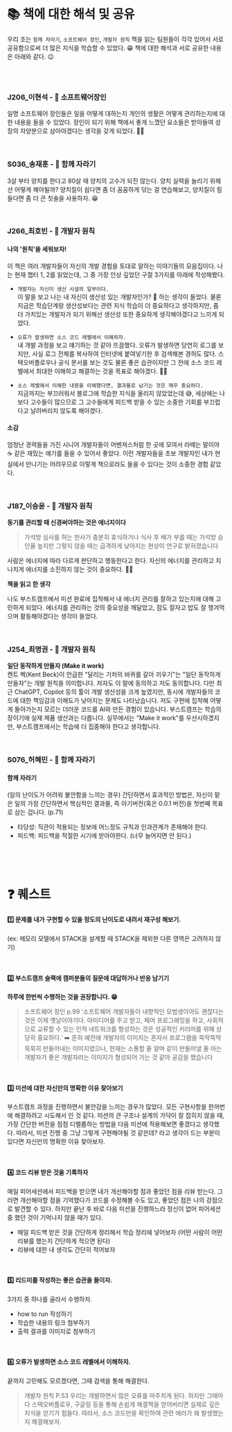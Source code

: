 # 📚 책에 대한 해석 및 공유

우리 조는 `함께 자라기`, `소프트웨어 장인`, `개발자 원칙` 책을 읽는 팀원들이 각각 있어서 서로 공유함으로써 더 많은 지식을 학습할 수 있었다. 😁 책에 대한 해석과 서로 공유한 내용은 아래와 같다. 😉 <br>

<br><br>

### J206_이현석 - 📖 소프트웨어장인
일명 소프트웨어 장인들은 일을 어떻게 대하는지 개인의 생활은 어떻게 관리하는지에 대한 내용을 들을 수 있었다. 
장인이 되기 위해 책에서 좋게 느꼈던 요소들은 받아들여 성장의 자양분으로 삼아야겠다는 생각을 갖게 되었다. 👍🏻

<br>

### S036_송재훈 - 📖 함께 자라기

3살 부터 양치를 한다고 80살 때 양치의 고수가 되진 않는다.
양치 실력을 늘리기 위해선 어떻게 해야될까?
양치질이 쉽다면 좀 더 꼼꼼하게 닦는 걸 연습해보고, 양치질이 힘들다면 좀 더 큰 칫솔을 사용하자. 😁

<br>

### J266_최호빈 - 📖 개발자 원칙

#### 나의 '원칙'을 세워보자!
이 책은 여러 개발자들이 자신의 개발 경험을 토대로 말하는 이야기들의 모음집이다. 나는 현재 챕터 1, 2를 읽었는데, 그 중 가장 인상 깊었던 구절 3가지를 아래에 작성해봤다.

* `개발자는 자신이 생산 시설의 일부이다.` <br>
  이 말을 보고 나는 내 자신이 생산성 있는 개발자인가? 🤔 하는 생각이 들었다. 물론 지금은 학습단계랑 생산성보다는 관련 지식 학습이 더 중요하다고 생각하지만, 좀 더 가치있는 개발자가 되기 위해선
  생산성 또한 중요하게 생각해야겠다고 느끼게 되었다.
  
* `오류가 발생하면 소스 코드 레벨에서 이해하자.` <br>
  내 개발 과정을 보고 얘기하는 것 같아 뜨끔했다. 오류가 발생하면 당연히 로그를 보지만, 사실 로그 전체를 복사하여 인터넷에 붙여넣기한 후 검색해본 경허도 많다. 스택오버플로우나 공식 문서를 보는 것도
  물론 좋은 습관이지만 그 전에 소스 코드 레벨에서 최대한 이해하고 해결하는 것을 목표로 해야겠다. 💪🏻
* `소스 레벨에서 이해한 내용을 이해했다면, 결과물로 남기는 것은 매우 중요하다.` <br>
  지금까지는 부끄러워서 블로그에 학습한 지식을 올리지 않았었는데 😅, 세상에는 나보다 고수들이 많으므로 그 고수들에게 피드백 받을 수 있는 소중한 기회를 부끄럽다고 날려버리지 않도록 해야겠다.

#### 소감
엄청난 경력들을 가진 시니어 개발자들이 어벤져스처럼 한 곳에 모여서 라떼는 말이야 ☕️ 같은 재밌는 얘기를 들을 수 있어서 좋았다. 
이런 개발자들을 초보 개발자인 내가 현실에서 만나기는 어려우므로 이렇게 책으로라도 들을 수 있다는 것이 소중한 경험 같았다.

<br>

### J187_이승윤 - 📖 개발자 원칙

**동기를 관리할 때 신경써야하는 것은 에너지이다**

> 가석방 심사를 하는 판사가 충분히 휴식하거나 식사 후 배가 부를 때는 가석방 승인율 높지만 그렇지 않을 때는 급격하게 낮아지는 현상이 연구로 밝혀졌습니다

사람은 에너지에 따라 다르게 판단하고 행동한다고 한다.
자신의 에너지를 관리하고 지나치게 에너지를 소진하지 않는 것이 중요하다. 🏃🏻

**책을 읽고 한 생각**

나도 부스트캠프에서 미션 완료에 집착해서 내 에너지 관리를 잘하고 있는지에 대해 고민하게 되었다. 
에너지를 관리하는 것의 중요성을 깨달았고, 잠도 잘자고 밥도 잘 챙겨먹으며 활동해야겠다는 생각이 들었다.

<br>

### J254_최명권 - 📖 개발자 원칙

**일단 동작하게 만들자 (Make it work)** <br>
켄트 벡(Kent Beck)이 언급한 "달리는 기차의 바퀴를 갈아 끼우기"는 "일단 동작하게 만들자"는 개발 원칙을 의미합니다. 
저자도 이 말에 동의하고 저도 동의합니다. 다만 최근 ChatGPT, Copilot 등의 툴이 개발 생산성을 크게 높였지만, 동시에 개발자들의 코드에 대한 책임감과 이해도가 낮아지는 문제도 나타났습니다.
저도 구현에 집착해 어떻게 돌아가는지 모르는 더러운 코드를 AI와 만든 경험이 있습니다. 부스트캠프는 학습의 장이기에 실제 제품 생산과는 다릅니다. 실무에서는 "Make it work"를 우선시하겠지만, 부스트캠프에서는 학습에 더 집중해야 한다고 생각합니다.

<br>

### S076_허혜민 - 📖 함께 자라기

#### 함께 자라기
(일의 난이도가 어려워 불안함을 느끼는 경우) 간단하면서 효과적인 방법은, 자신이 맡은 일의 가장 간단하면서 핵심적인 결과물, 즉 아기버전(혹은 0.0.1 버전)을 첫번째 목표로 삼는 겁니다. (p.71)
* 타당성: 직관이 적용되는 정보에 어느정도 규칙과 인과관계가 존재해야 한다.
* 피드백: 피드백을 적절한 시기에 받아야한다. (너무 늘어지면 안 된다.)

<br><br><br>

# ❓ 퀘스트

#### 1️⃣ 문제를 내가 구현할 수 있을 정도의 난이도로 내려서 재구성 해보기.
(ex: 메모리 모델에서 STACK을 설계할 때 STACK을 제외한 다른 영역은 고려하지 않기)
<!-- 네부캠 문제는 항상 어렵다… -->

<br>

#### 2️⃣ 부스트캠프 슬랙에 캠퍼분들의 질문에 대답하거나 반응 남기기
**하루에 한번씩 수행하는 것을 권장합니다. 😁**

> 소프트웨어 장인 p.99 ‘소프트웨어 개발자들이 내향적인 모범생이어도 괜찮다는 것은 이제 옛날이야기다.
아이디어를 주고 받고, 페어 프로그래밍을 하고, 사회적으로 교류할 수 있는 인적 네트워크를 형성하는 것은 성공적인 커리어를 위해 상당히 중요하다.’
➡️ 흔히 예전에 개발자의 이미지는 혼자서 프로그램을 뚝딱뚝딱 묵묵히 만들어내는 이미지였으나, 현재는 소통할 줄 알며 같이 만들어낼 줄 아는 개발자가 좋은 개발자라는 이미지가 형성되어 가는 것 같아 공감을 했습니다

<br>

#### 3️⃣ 미션에 대한 자신만의 명확한 이유 찾아보기

부스트캠프 과정을 진행하면서 불안감을 느끼는 경우가 많았다. 모든 구현사항을 한꺼번에 해결하려고 시도해서 인 것 같다. 미션의 큰 구조나 설계의 가닥이 잘 잡히지 않을 때, 가장 간단한 버전을 점점 디벨롭하는 방법을 다음 미션에 적용해보면 좋겠다고 생각했다.
따라서, 미션 진행 중 그냥 그렇게 구현해야될 것 같은데? 라고 생각이 드는 부분이 있다면 자신만의 명확한 이유 찾아보자.

<br>

#### 4️⃣ 코드 리뷰 받은 것을 기록하자

매일 피어세션에서 피드백을 받으면 내가 개선해야할 점과 좋았던 점을 리뷰 받는다. 그러면 개선해야할 점을 기억했다가 코드를 수정해볼 수도 있고, 좋았던 점은 나의 강점으로 발견할 수 있다.
하지만 끝난 후 바로 다음 미션을 진행하느라 정신이 없어 피어세션 중 했던 것이 기억나지 않을 때가 있다.

* 매일 피드백 받은 것을 간단하게 정리해서 학습 정리에 넣어보자 (어떤 사람이 어떤 리뷰를 했는지 간단하게 적으면 된다)
* 리뷰에 대한 내 생각도 간단히 적어보자

<br>

#### 5️⃣ 리드미를 작성하는 좋은 습관을 들이자.
3가지 중 하나를 골라서 수행하자.
* how to run 작성하기
* 학습한 내용의 링크 첨부하기
* 출력 결과를 이미지로 첨부하기

<br>

#### 6️⃣ 오류가 발생하면 소스 코드 레벨에서 이해하자.
끝까지 고민해도 모르겠다면, 그때 검색을 통해 해결한다.

> 개발자 원칙 P.53
우리는 개발하면서 많은 오류를 마주치게 된다. 하지만 그때마다 스택오버플로우, 구글링 등을 통해 손쉽게 해결책을 얻어버리면 실제로 깊은 지식을 얻기가 힘들다.
따라서, 소스 코드만을 확인하여 관련 에러가 왜 발생했는지 해결해보자.

